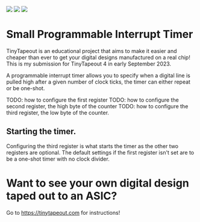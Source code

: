 ![](../../workflows/gds/badge.svg) ![](../../workflows/docs/badge.svg) ![](../../workflows/wokwi_test/badge.svg)

# Small Programmable Interrupt Timer

TinyTapeout is an educational project that aims to make it easier and cheaper than ever to get your digital designs manufactured on a real chip! This is my submission for TinyTapeout 4 in early September 2023.

A programmable interrupt timer allows you to specify when a digital line is pulled high after a given number of clock ticks, the timer can either repeat or be one-shot.

TODO: how to configure the first register
TODO: how to configure the second register, the high byte of the counter
TODO: how to configure the third register, the low byte of the counter.

## Starting the timer.
Configuring the third register is what starts the timer as the other two registers are optional. The default settings if the first register isn't set are to be a one-shot timer with no clock divider.


# Want to see your own digital design taped out to an ASIC?
Go to https://tinytapeout.com for instructions!